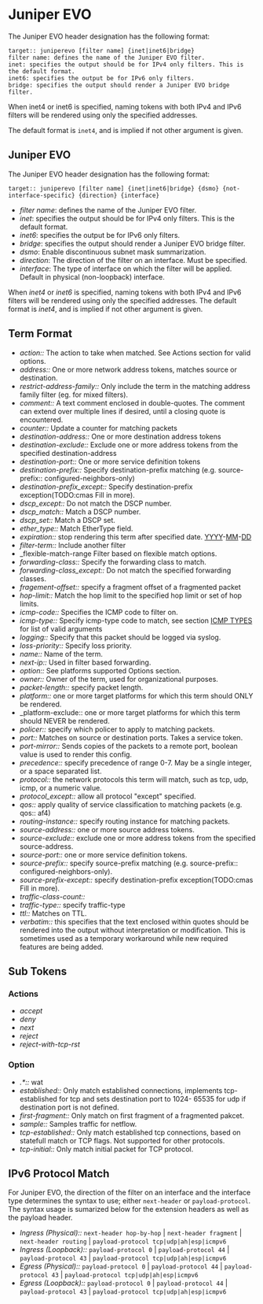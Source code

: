 # Juniper EVO

The Juniper EVO header designation has the following format:

```
target:: juniperevo [filter name] {inet|inet6|bridge}
filter name: defines the name of the Juniper EVO filter.
inet: specifies the output should be for IPv4 only filters. This is the default format.
inet6: specifies the output be for IPv6 only filters.
bridge: specifies the output should render a Juniper EVO bridge filter.
```

When inet4 or inet6 is specified, naming tokens with both IPv4 and IPv6 filters
will be rendered using only the specified addresses.

The default format is `inet4`, and is implied if not other argument is given.

## Juniper EVO

The Juniper EVO header designation has the following format:

```
target:: juniperevo [filter name] {inet|inet6|bridge} {dsmo} {not-interface-specific} {direction} {interface}
```

* _filter name_: defines the name of the Juniper EVO filter.
* _inet_: specifies the output should be for IPv4 only filters. This is the default format.
* _inet6_: specifies the output be for IPv6 only filters.
* _bridge_: specifies the output should render a Juniper EVO bridge filter.
* _dsmo_: Enable discontinuous subnet mask summarization.
* _direction_: The direction of the filter on an interface. Must be specified.
* _interface_: The type of interface on which the filter will be applied. Default in physical (non-loopback) interface.

When _inet4_ or _inet6_ is specified, naming tokens with both IPv4 and IPv6 filters will be rendered using only the specified addresses. The default format is _inet4_, and is implied if not other argument is given.

## Term Format

* _action::_ The action to take when matched. See Actions section for valid options.
* _address::_ One or more network address tokens, matches source or destination.
* _restrict-address-family::_ Only include the term in the matching address family filter (eg. for mixed filters).
* _comment::_ A text comment enclosed in double-quotes.  The comment can extend over multiple lines if desired, until a closing quote is encountered.
* _counter::_ Update a counter for matching packets
* _destination-address::_ One or more destination address tokens
* _destination-exclude::_ Exclude one or more address tokens from the specified destination-address
* _destination-port::_ One or more service definition tokens
* _destination-prefix::_ Specify destination-prefix matching (e.g. source-prefix:: configured-neighbors-only)
* _destination-prefix_except::_ Specify destination-prefix exception(TODO:cmas Fill in more).
* _dscp_except::_ Do not match the DSCP number.
* _dscp_match::_ Match a DSCP number.
* _dscp_set::_ Match a DSCP set.
* _ether_type::_ Match EtherType field.
* _expiration::_ stop rendering this term after specified date. [YYYY](YYYY.md)-[MM](MM.md)-[DD](DD.md)
* _filter-term::_ Include another filter
* _flexible-match-range Filter based on flexible match options.
* _forwarding-class::_ Specify the forwarding class to match.
* _forwarding-class_except::_ Do not match the specified forwarding classes.
* _fragement-offset::_ specify a fragment offset of a fragmented packet
* _hop-limit::_ Match the hop limit to the specified hop limit or set of hop limits.
* _icmp-code::_ Specifies the ICMP code to filter on.
* _icmp-type::_ Specify icmp-type code to match, see section [ICMP TYPES](PolicyFormat#ICMP_TYPES.md) for list of valid arguments
* _logging::_ Specify that this packet should be logged via syslog.
* _loss-priority::_ Specify loss priority.
* _name::_ Name of the term.
* _next-ip::_ Used in filter based forwarding.
* _option::_ See platforms supported Options section.
* _owner::_ Owner of the term, used for organizational purposes.
* _packet-length::_ specify packet length.
* _platform::_ one or more target platforms for which this term should ONLY be rendered.
* _platform-exclude:: one or more target platforms for which this term should NEVER be rendered.
* _policer::_ specify which policer to apply to matching packets.
* _port::_ Matches on source or destination ports. Takes a service token.
* _port-mirror::_ Sends copies of the packets to a remote port, boolean value is used to render this config.
* _precedence::_ specify precedence of range 0-7.  May be a single integer, or a space separated list.
* _protocol::_ the network protocols this term will match, such as tcp, udp, icmp, or a numeric value.
* _protocol\_except::_ allow all protocol "except" specified.
* _qos::_ apply quality of service classification to matching packets (e.g. qos:: af4)
* _routing-instance::_ specify routing instance for matching packets.
* _source-address::_ one or more source address tokens.
* _source-exclude::_ exclude one or more address tokens from the specified source-address.
* _source-port::_ one or more service definition tokens.
* _source-prefix::_ specify source-prefix matching (e.g. source-prefix:: configured-neighbors-only).
* _source-prefix-except::_ specify destination-prefix exception(TODO:cmas Fill in more).
* _traffic-class-count::_
* _traffic-type::_ specify traffic-type
* _ttl::_ Matches on TTL.
* _verbatim::_ this specifies that the text enclosed within quotes should be rendered into the output without interpretation or modification.  This is sometimes used as a temporary workaround while new required features are being added.

## Sub Tokens

### Actions

* _accept_
* _deny_
* _next_
* _reject_
* _reject-with-tcp-rst_

### Option

* _.*::_ wat
* _established::_ Only match established connections, implements tcp-established for tcp and sets destination port to 1024- 65535 for udp if destination port is not defined.
* _first-fragment::_ Only match on first fragment of a fragmented pakcet.
* _sample::_ Samples traffic for netflow.
* _tcp-established::_ Only match established tcp connections, based on statefull match or TCP flags. Not supported for other protocols.
* _tcp-initial::_ Only match initial packet for TCP protocol.

## IPv6 Protocol Match

For Juniper EVO, the direction of the filter on an interface and the interface type determines the syntax to use; either `next-header` or `payload-protocol`. The syntax usage is sumarized below for the extension headers as well as the payload header.

* _Ingress (Physical)::_ `next-header hop-by-hop` | `next-header fragment` | `next-header routing` | `payload-protocol tcp|udp|ah|esp|icmpv6`
* _Ingress (Loopback)::_ `payload-protocol 0` | `payload-protocol 44` | `payload-protocol 43` | `payload-protocol tcp|udp|ah|esp|icmpv6`
* _Egress (Physical)::_ `payload-protocol 0` | `payload-protocol 44` | `payload-protocol 43` | `payload-protocol tcp|udp|ah|esp|icmpv6`
* _Egress (Loopback)::_ `payload-protocol 0` | `payload-protocol 44` | `payload-protocol 43` | `payload-protocol tcp|udp|ah|esp|icmpv6`
